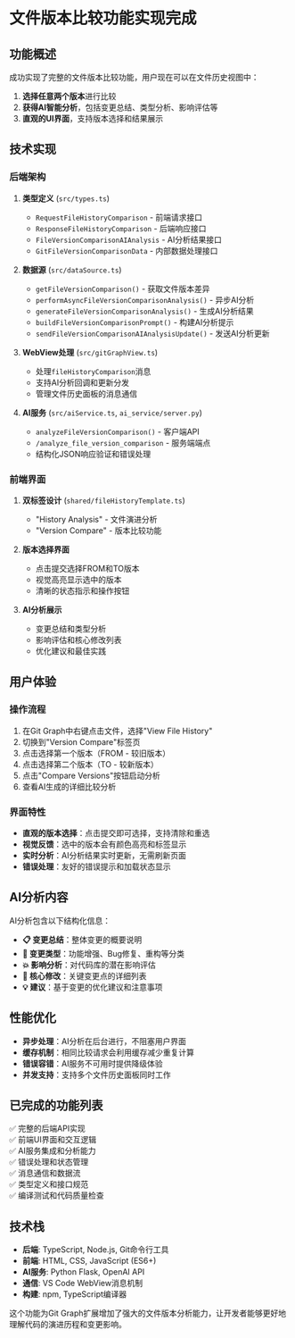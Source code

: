 # 文件版本比较功能实现完成

## 功能概述

成功实现了完整的文件版本比较功能，用户现在可以在文件历史视图中：

1. **选择任意两个版本**进行比较
2. **获得AI智能分析**，包括变更总结、类型分析、影响评估等
3. **直观的UI界面**，支持版本选择和结果展示

## 技术实现

### 后端架构

1. **类型定义** (`src/types.ts`)
   - `RequestFileHistoryComparison` - 前端请求接口
   - `ResponseFileHistoryComparison` - 后端响应接口  
   - `FileVersionComparisonAIAnalysis` - AI分析结果接口
   - `GitFileVersionComparisonData` - 内部数据处理接口

2. **数据源** (`src/dataSource.ts`)
   - `getFileVersionComparison()` - 获取文件版本差异
   - `performAsyncFileVersionComparisonAnalysis()` - 异步AI分析
   - `generateFileVersionComparisonAnalysis()` - 生成AI分析结果
   - `buildFileVersionComparisonPrompt()` - 构建AI分析提示
   - `sendFileVersionComparisonAIAnalysisUpdate()` - 发送AI分析更新

3. **WebView处理** (`src/gitGraphView.ts`)
   - 处理`fileHistoryComparison`消息
   - 支持AI分析回调和更新分发
   - 管理文件历史面板的消息通信

4. **AI服务** (`src/aiService.ts`, `ai_service/server.py`)
   - `analyzeFileVersionComparison()` - 客户端API
   - `/analyze_file_version_comparison` - 服务端端点
   - 结构化JSON响应验证和错误处理

### 前端界面

1. **双标签设计** (`shared/fileHistoryTemplate.ts`)
   - "History Analysis" - 文件演进分析
   - "Version Compare" - 版本比较功能

2. **版本选择界面**
   - 点击提交选择FROM和TO版本
   - 视觉高亮显示选中的版本
   - 清晰的状态指示和操作按钮

3. **AI分析展示**
   - 变更总结和类型分析
   - 影响评估和核心修改列表
   - 优化建议和最佳实践

## 用户体验

### 操作流程

1. 在Git Graph中右键点击文件，选择"View File History"
2. 切换到"Version Compare"标签页
3. 点击选择第一个版本（FROM - 较旧版本）
4. 点击选择第二个版本（TO - 较新版本）
5. 点击"Compare Versions"按钮启动分析
6. 查看AI生成的详细比较分析

### 界面特性

- **直观的版本选择**：点击提交即可选择，支持清除和重选
- **视觉反馈**：选中的版本会有颜色高亮和标签显示
- **实时分析**：AI分析结果实时更新，无需刷新页面
- **错误处理**：友好的错误提示和加载状态显示

## AI分析内容

AI分析包含以下结构化信息：

- **📋 变更总结**：整体变更的概要说明
- **🔄 变更类型**：功能增强、Bug修复、重构等分类
- **💥 影响分析**：对代码库的潜在影响评估
- **🔑 核心修改**：关键变更点的详细列表
- **💡 建议**：基于变更的优化建议和注意事项

## 性能优化

- **异步处理**：AI分析在后台进行，不阻塞用户界面
- **缓存机制**：相同比较请求会利用缓存减少重复计算
- **错误容错**：AI服务不可用时提供降级体验
- **并发支持**：支持多个文件历史面板同时工作

## 已完成的功能列表

✅ 完整的后端API实现  
✅ 前端UI界面和交互逻辑  
✅ AI服务集成和分析能力  
✅ 错误处理和状态管理  
✅ 消息通信和数据流  
✅ 类型定义和接口规范  
✅ 编译测试和代码质量检查  

## 技术栈

- **后端**: TypeScript, Node.js, Git命令行工具
- **前端**: HTML, CSS, JavaScript (ES6+)
- **AI服务**: Python Flask, OpenAI API
- **通信**: VS Code WebView消息机制
- **构建**: npm, TypeScript编译器

这个功能为Git Graph扩展增加了强大的文件版本分析能力，让开发者能够更好地理解代码的演进历程和变更影响。 